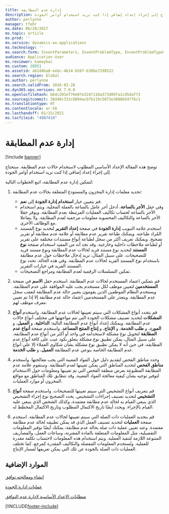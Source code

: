 ```yaml
---
title: إدارة عدم المطابقة
description: توضح هذه المقالة الإعداد الأساسي المطلوب لاستخدام حالات عدم المطابقة. ستحتاج إلى إجراء إعداد إضافي إذا كنت تريد استخدام أوامر الجودة.
author: perlynne
manager: tfehr
ms.date: 06/20/2017
ms.topic: article
ms.prod: ''
ms.service: dynamics-ax-applications
ms.technology: ''
ms.search.form: InventParameters, InventProblemType, InventProblemTypeSetup, InventQuarantineZone, InventTestDiagnosticType, InventTestReportSetup, SysUserManagement, InventTestRelatedOperations
audience: Application User
ms.reviewer: kamaybac
ms.custom: 28951
ms.assetid: a62d4ba8-eebc-4b14-b587-630be7298522
ms.search.region: Global
ms.author: perlynne
ms.search.validFrom: 2016-02-28
ms.dyn365.ops.version: AX 7.0.0
ms.openlocfilehash: b6dc201ef70e07e3247110a373d897a1cd5daf73
ms.sourcegitcommit: 38d40c331c8894acb7b119c5073e3088b54776c1
ms.translationtype: HT
ms.contentlocale: ar-SA
ms.lasthandoff: 01/15/2021
ms.locfileid: "4987419"
---
```

# <a name="nonconformance-management"></a>إدارة عدم المطابقة

[!include [banner](../includes/banner.md)]

توضح هذه المقالة الإعداد الأساسي المطلوب لاستخدام حالات عدم المطابقة. ستحتاج إلى إجراء إعداد إضافي إذا كنت تريد استخدام أوامر الجودة.

لتمكين إدارة عدم المطابقة، اتبع الخطوات التالية:

1.  تحديد معلمات إدارة المخزون والمستودع المتعلقة بحالات عدم المطابقة:
    -   قم بتعيين خيار **استخدام إدارة الجودة** إلى **نعم**.
    -   وفي حقل **الأجر بالساعة**، أدخل أجر عامل بالساعة بالعملة المحلية. ويتم استخدام الأجر بالساعة لحساب تكاليف العمليات المرتبطة بعدم المطابقة. ويوفر حقلا الأجر بالساعة والتكاليف المحسوبة معلومات مرجعية لعدم المطابقة. ولا يتفاعلا مع الوظائف الأخرى.
    -   ‏‫استخدم علامة التبويب **إدارة الجودة** في صفحة **إعداد التقرير** لتحديد نوع المستند المُراد طباعته. ويمكنك طباعة تقرير عدم مطابقة أو علامة عدم مطابقة أو تقرير تصحيح.‬ ويمكنك تعريف أكثر من سجل لطباعة أنواع مستندات مختلفة على تقرير أو لطباعة ملاحظات داخلية وخارجية. وقد تجد أنه من المفيد استخدام صفحة **نوع المستند** لتحديد نوع مستند فريد لحالات عدم المطابقة ونوع مستند فريد للتصحيحات. على سبيل المثال، تريد إدخال ملاحظات حول عدم مطابقة باستخدام نوع المستند الفريد لحالات عدم المطابقة. وفي هذه الحالة، تحدد نوع المستند الفريد في خيارات التقرير.
    -   تمكين التسلسلات الرقمية لعدم المطابقة ومراجع التصحيحات.

2.  قم بتمكين اعتماد المستخدم لحالات عدم المطابقة. استخدم حقل **الاسم** في صفحة **المستخدمين** لتعيين موظف لكل مستخدم يجب عليه الموافقة على عدم المطابقة. ويستخدم النظام الموظفين الذين يقومون بتغيير حالة عدم المطابقة لتعقب سجل عدم المطابقة. ويتعذر على المستخدمين اعتماد حالة عدم مطابقة إلا إذا تم تعيين معرف موظف لهم.
3.  قم بتحدد أنواع المشكلات التي سيتم تعيينها لحالات عدم المطابقة. واستخدم **أنواع المشكلات** لتحديد تصنيف مشكلات الجودة التي تتم مواجهتها في مختلف أنواع حالات عدم المطابقة. ويمكنك إعداد أنواع عدم المطابقة التالية: **الداخلية**، و **العميل**، و **المورد**، و **طلب الخدمة**، و **الإنتاج**، و **إنتاج المنتج المساعد**. واستخدم صفحة **أنواع عدم المطابقة** لتخويل نوع مشكلة لاستخدامه في واحد أو أكثر من أنواع عدم المطابقة. على سبيل المثال، يمكن تطبيق نوع مشكلة يتعلق بكود عيب على كافة أنواع عدم المطابقة، في حين أنه لا يمكن تطبيق نوع مشكلة بشأن شكاوى العملاء إلا على أنواع عدم المطابقة الخاصة بنوعي عدم المطابقة **العميل**، و **طلب الخدمة**.
4.  وحدد مناطق الفحص لتقديم دليل حول المواد المعيبة التي يجب معالجتها. واستخدم **مناطق الفحص** لتحديد المناطق التي يمكن تعيينها لعدم المطابقة. وستقوم علامة عدم المطابقة المطبوعة بعرض منطقة الفحص التي تم تعيينها ومعلومات حول الاستخدام لتوفير توجيه بشأن كيفية معالجة المواد المعيبة. وقد تتطابق تلك المناطق مع مواقع المخزون أو موارد العمليات.
5.  قم بتعريف أنواع التشخيص التي سيتم تعيينها للتصحيحات. واستخدم صفحة **أنواع التشخيص** لتحديد تصنيف إجراءات التشخيص. يحدد التصحيح نوع إجراء التشخيص الذي ينبغي القيام به لحالة عدم مطابقة معتمدة، وكذلك الشخص الذي ينبغي عليه القيام بالإجراء. ويحدد أيضًا تاريخ الاكتمال المطلوب وتاريخ الاكتمال المخطط له.
6.  قم بتحديد العمليات ذات الصلة التي سيتم تعيينها لحالات عدم المطابقة. استخدم صفحة **العمليات** لتحديد تصنيف العمل الذي قد يمكن تطبيقه لحالة عدم مطابقة معتمدة. وعند تعيين عملية ذات صلة بحالة عدم مطابقة، يمكنك أيضًا توفير المعلومات التفصيلية، مثل المعلومات المتعلقة بالمادة المقترنة، وساعات العمل، والمصاريف المتنوعة اللازمة لتنفيذ العملية. ويتم استخدام هذه المعلومات لاحتساب تكلفة مقدرة للعملية. وتُستخدم المعلومات المفصلة والتكاليف المقدرة كمرجع. كما تختلف العمليات ذات الصلة بالجودة عن تلك التي يمكن تعريفها لمسار الإنتاج.


<a name="additional-resources"></a>الموارد الإضافية
--------

[إنشاء ومعالجته توافق](tasks/create-process-non-conformance.md)

[عمليات إدارة الجودة](quality-management-processes.md)

[متطلبات الإعداد الأساسية لإدارة عدم التوافق](tasks/set-up-prerequisites-nonconformance-management.md)


[!INCLUDE[footer-include](../../includes/footer-banner.md)]